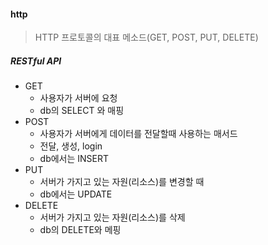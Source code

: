 #### http

> HTTP 프로토콜의 대표 메소드(GET, POST, PUT, DELETE)





##### RESTful API

- GET
  - 사용자가 서버에 요청
  - db의 SELECT 와 매핑
- POST
  - 사용자가 서버에게 데이터를 전달할때 사용하는 매서드
  - 전달, 생성, login
  - db에서는 INSERT
- PUT
  - 서버가 가지고 있는 자원(리소스)를 변경할 때
  - db에서는 UPDATE
- DELETE
  - 서버가 가지고 있는 자원(리소스)를 삭제
  - db의 DELETE와 메핑